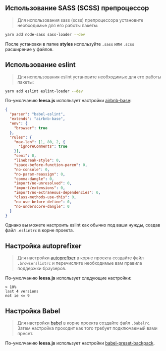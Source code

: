 ## Использование SASS (SCSS) препроцессор

> Для использования sass (scss) препроцессора установите необходимые для его работы пакеты:

``` bash
yarn add node-sass sass-loader --dev
```

После установки в папке **styles** используйте `.sass` или `.scss` расширение у файлов.

## Использование eslint

> Для использования eslint установите необходимые для его работы пакеты:

``` bash
yarn add eslint eslint-loader --dev
```

По-умолчанию **leesa.js** использует настройки [airbnb-base](https://www.npmjs.com/package/eslint-config-airbnb-base):
```json
{
  "parser": "babel-eslint",
  "extends": "airbnb-base",
  "env": {
    "browser": true
  },
  "rules": {
    "max-len": [1, 80, 2, {
      "ignoreComments": true
    }],
    "semi": 0,
    "linebreak-style": 0,
    "space-before-function-paren": 0,
    "no-console": 0,
    "no-param-reassign": 0,
    "comma-dangle": 0,
    "import/no-unresolved": 0,
    "import/extensions": 0,
    "import/no-extraneous-dependencies": 0,
    "class-methods-use-this": 0,
    "no-use-before-define": 0,
    "no-underscore-dangle": 0
  }
}
```
Однако вы можете настроить eslint как обычно под ваши нужды, создав файл `.eslintrc` в корне проекта.

## Настройка autoprefixer

> Для настройки [autoprefixer](https://www.npmjs.com/package/autoprefixer) в корне проекта создайте файл `.browserslistrc` и перечислите необходимые вам правила поддержки браузеров.

По-умолчанию **leesa.js** использует следующие настройки:
``` plain
> 10%
last 4 versions
not ie <= 9
```

## Настройка Babel

> Для настройки [babel](https://babeljs.io) в корне проекта создайте файл `.babelrc`. Затем настройка проходит как того требует подключаемый вами пресет.

По-умолчанию **leesa.js** использует настройки [babel-preset-backpack](https://www.npmjs.com/package/babel-preset-backpack).
